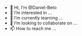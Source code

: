 - 👋 Hi, I’m @Daniel-Beto
- 👀 I’m interested in ...
- 🌱 I’m currently learning ...
- 💞️ I’m looking to collaborate on ...
- 📫 How to reach me ...

<!---
Daniel-Beto/Daniel-Beto is a ✨ special ✨ repository because its `README.md` (this file) appears on your GitHub profile.
You can click the Preview link to take a look at your changes.
--->
